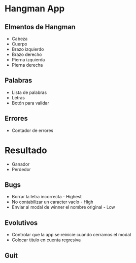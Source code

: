 # Hangman App

## Elmentos de Hangman
* Cabeza
* Cuerpo
* Brazo izquierdo
* Brazo derecho
* Pierna izquierda
* Pierna derecha

## Palabras
* Lista de palabras
* Letras
* Botón para validar

## Errores
* Contador de errores

# Resultado
* Ganador
* Perdedor 


## Bugs
* Borrar la letra incorrecta - Highest
* No contabilizar un caracter vacío - High
* Enviar al modal de winner el nombre original - Low


## Evolutivos
* Controlar que la app se reinicie cuando cerramos el modal
* Colocar titulo en cuenta regresiva


## Guit
